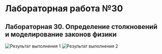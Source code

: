 # Лабораторная работа №30
## Лабораторная 30. Определение столкновений и моделирование законов физики

![Результат выполнения 1]()
![Результат выполнения 2]()
